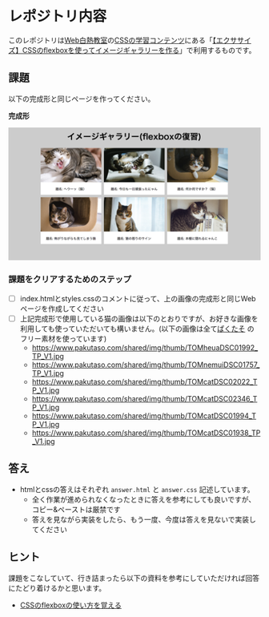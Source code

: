 # レポジトリ内容

このレポジトリは[Web白熱教室](https://tsuyopon.xyz/)の[CSSの学習コンテンツ](https://tsuyopon.xyz/learning-contents/web-dev/css/)にある「[【エクササイズ】CSSのflexboxを使ってイメージギャラリーを作る](https://tsuyopon.xyz/learning-contents/web-dev/css/css_excercise_for_intermediate_part_2/)」で利用するものです。

## 課題

以下の完成形と同じページを作ってください。

**完成形**

![完成形](./images/assignment.png)

### 課題をクリアするためのステップ

- [ ] index.htmlとstyles.cssのコメントに従って、上の画像の完成形と同じWebページを作成してください
- [ ] 上記完成形で使用している猫の画像は以下のとおりですが、お好きな画像を利用しても使っていただいても構いません。(以下の画像は全て[ぱくたそ](https://www.pakutaso.com/animal/cat/) のフリー素材を使っています)
  - https://www.pakutaso.com/shared/img/thumb/TOMheuaDSC01992_TP_V1.jpg
  - https://www.pakutaso.com/shared/img/thumb/TOMnemuiDSC01757_TP_V1.jpg
  - https://www.pakutaso.com/shared/img/thumb/TOMcatDSC02022_TP_V1.jpg
  - https://www.pakutaso.com/shared/img/thumb/TOMcatDSC02346_TP_V1.jpg
  - https://www.pakutaso.com/shared/img/thumb/TOMcatDSC01994_TP_V1.jpg
  - https://www.pakutaso.com/shared/img/thumb/TOMcatDSC01938_TP_V1.jpg

## 答え

- htmlとcssの答えはそれぞれ `answer.html` と `answer.css` 記述しています。
  - 全く作業が進められなくなったときに答えを参考にしても良いですが、コピー&ペーストは厳禁です
  - 答えを見ながら実装をしたら、もう一度、今度は答えを見ないで実装してください

## ヒント

課題をこなしていて、行き詰まったら以下の資料を参考にしていただければ回答にたどり着けるかと思います。

- [CSSのflexboxの使い方を覚える](https://tsuyopon.xyz/learning-contents/web-dev/css/how-to-use-flexbox-in-css/)